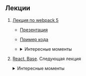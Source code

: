 ## Лекции

1. [Лекция по webpack 5](https://www.youtube.com/watch?v=AoPDBBbInzc&feature=youtu.be&ab_channel=RollingScopesSchool)
	- [Презентация](https://slides.com/klmmm/webpack/fullscreen)
	- [Пример кода](https://www.youtube.com/redirect?event=video_description&redir_token=QUFFLUhqbWp0NzVKM3BCOU5BV1FvaXJBWHljNDNVLWlYQXxBQ3Jtc0tsOV82dDVaaF9DMG5TX2pHUThJME9ROUg5MnFUTUdqZUtvMVdaM2E0aEI5ZDVzVjYtUm8wSVNOX1BidU90MTJ0SjJIcHJ1TjJlTXVkMkhkdWFUbThfb0NGcTNEUkZJSUxCYTJLY0c1dkxpeG5GRy1paw&q=https%3A%2F%2Fgithub.com%2Fklimenkomaksim%2Fwebpack-example)
	- <details><summary>Интересные моменты</summary>

		- Установка:
		```
		npm install webpack -- save-dev
		npm install webpack-cli -- save-dev
		```
		- [О конфиге](https://youtu.be/AoPDBBbInzc?t=505)(см. презентацию).
		- [Alias](https://youtu.be/AoPDBBbInzc?t=619) - помогают создвать переменные с путем к файлу для сокращения импортов типа ../../. (см. презентацию)
		- [Loader](https://youtu.be/AoPDBBbInzc?t=675) - позволяет вебпаку обрабатыать расширения кроме js & json. Например, ts -> js.. (см. презентацию)
		```
		rules:[{test: /\.js$/, use: 'some-loader'},]
		```
		- [Plugins](https://youtu.be/AoPDBBbInzc?t=929) - используются для расширения возможностей вебпака.(см. презентацию)
		- [Modes](https://youtu.be/AoPDBBbInzc?t=1123) - режимы работы вебпака (development, prodaction, none). Определяет на используемые оптимизации при использовани сборщика.(см. презентацию)
		- [Devserver](https://youtu.be/AoPDBBbInzc?t=1275)(см. презентацию)
		```
		npm install --save-dev webpack-dev-server
		```
		- npx create-react-app my-app разворачивает сборку webpack
		- [Скрипты сборки в pckage.json](https://youtu.be/AoPDBBbInzc?t=1868)
		- [пример loader rules](https://youtu.be/AoPDBBbInzc?t=2036)
		- loader отрабатывают с конца массива use
		- плагин сначала импортируется, потом указывается в массиве плагинов, потом используется
		- [Devserver config](https://youtu.be/AoPDBBbInzc?t=2563)
		</details>
2. [React. Base](https://www.youtube.com/watch?v=cJ9gGiH9UzA&feature=youtu.be&ab_channel=RollingScopesSchool).
	Следующая лекция
	<details><summary>Интересные моменты</summary>

	- []().
	</details>
